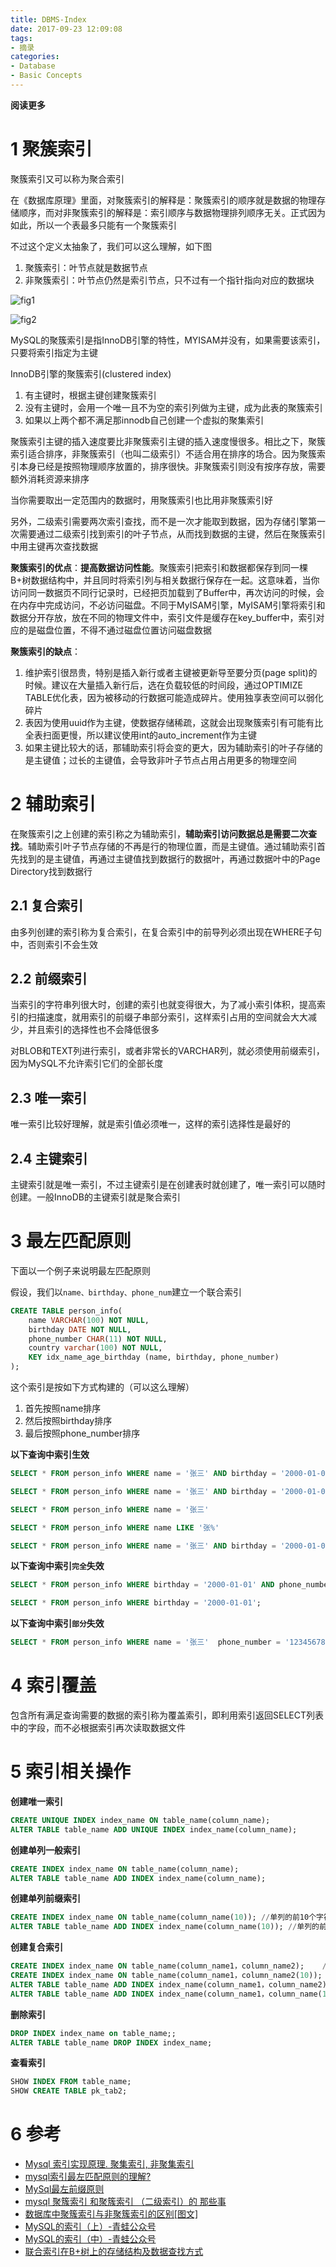 ```yaml
---
title: DBMS-Index
date: 2017-09-23 12:09:08
tags: 
- 摘录
categories: 
- Database
- Basic Concepts
---
```


**阅读更多**

<!--more-->

# 1 聚簇索引

聚簇索引又可以称为聚合索引

在《数据库原理》里面，对聚簇索引的解释是：聚簇索引的顺序就是数据的物理存储顺序，而对非聚簇索引的解释是：索引顺序与数据物理排列顺序无关。正式因为如此，所以一个表最多只能有一个聚簇索引

不过这个定义太抽象了，我们可以这么理解，如下图

1. 聚簇索引：叶节点就是数据节点
1. 非聚簇索引：叶节点仍然是索引节点，只不过有一个指针指向对应的数据块

![fig1](/images/DBMS-Index/fig1.jpg)

![fig2](/images/DBMS-Index/fig2.jpg)

MySQL的聚簇索引是指InnoDB引擎的特性，MYISAM并没有，如果需要该索引，只要将索引指定为主键

InnoDB引擎的聚簇索引(clustered index)

1. 有主键时，根据主键创建聚簇索引
1. 没有主键时，会用一个唯一且不为空的索引列做为主键，成为此表的聚簇索引
1. 如果以上两个都不满足那innodb自己创建一个虚拟的聚集索引

聚簇索引主键的插入速度要比非聚簇索引主键的插入速度慢很多。相比之下，聚簇索引适合排序，非聚簇索引（也叫二级索引）不适合用在排序的场合。因为聚簇索引本身已经是按照物理顺序放置的，排序很快。非聚簇索引则没有按序存放，需要额外消耗资源来排序

当你需要取出一定范围内的数据时，用聚簇索引也比用非聚簇索引好

另外，二级索引需要两次索引查找，而不是一次才能取到数据，因为存储引擎第一次需要通过二级索引找到索引的叶子节点，从而找到数据的主键，然后在聚簇索引中用主键再次查找数据

**聚簇索引的优点**：**提高数据访问性能**。聚簇索引把索引和数据都保存到同一棵B+树数据结构中，并且同时将索引列与相关数据行保存在一起。这意味着，当你访问同一数据页不同行记录时，已经把页加载到了Buffer中，再次访问的时候，会在内存中完成访问，不必访问磁盘。不同于MyISAM引擎，MyISAM引擎将索引和数据分开存放，放在不同的物理文件中，索引文件是缓存在key_buffer中，索引对应的是磁盘位置，不得不通过磁盘位置访问磁盘数据

**聚簇索引的缺点**：

1. 维护索引很昂贵，特别是插入新行或者主键被更新导至要分页(page split)的时候。建议在大量插入新行后，选在负载较低的时间段，通过OPTIMIZE TABLE优化表，因为被移动的行数据可能造成碎片。使用独享表空间可以弱化碎片
1. 表因为使用uuid作为主键，使数据存储稀疏，这就会出现聚簇索引有可能有比全表扫面更慢，所以建议使用int的auto_increment作为主键 
1. 如果主键比较大的话，那辅助索引将会变的更大，因为辅助索引的叶子存储的是主键值；过长的主键值，会导致非叶子节点占用占用更多的物理空间 

# 2 辅助索引

在聚簇索引之上创建的索引称之为辅助索引，**辅助索引访问数据总是需要二次查找**。辅助索引叶子节点存储的不再是行的物理位置，而是主键值。通过辅助索引首先找到的是主键值，再通过主键值找到数据行的数据叶，再通过数据叶中的Page Directory找到数据行

## 2.1 复合索引

由多列创建的索引称为复合索引，在复合索引中的前导列必须出现在WHERE子句中，否则索引不会生效

## 2.2 前缀索引

当索引的字符串列很大时，创建的索引也就变得很大，为了减小索引体积，提高索引的扫描速度，就用索引的前缀子串部分索引，这样索引占用的空间就会大大减少，并且索引的选择性也不会降低很多

对BLOB和TEXT列进行索引，或者非常长的VARCHAR列，就必须使用前缀索引，因为MySQL不允许索引它们的全部长度

## 2.3 唯一索引

唯一索引比较好理解，就是索引值必须唯一，这样的索引选择性是最好的

## 2.4 主键索引

主键索引就是唯一索引，不过主键索引是在创建表时就创建了，唯一索引可以随时创建。一般InnoDB的主键索引就是聚合索引

# 3 最左匹配原则

下面以一个例子来说明最左匹配原则

假设，我们以`name、birthday、phone_num`建立一个联合索引

```sql
CREATE TABLE person_info(
    name VARCHAR(100) NOT NULL,
    birthday DATE NOT NULL,
    phone_number CHAR(11) NOT NULL,
    country varchar(100) NOT NULL,
    KEY idx_name_age_birthday (name, birthday, phone_number)
);
```

这个索引是按如下方式构建的（可以这么理解）

1. 首先按照name排序
1. 然后按照birthday排序
1. 最后按照phone_number排序

**以下查询中索引生效**

```sql
SELECT * FROM person_info WHERE name = '张三' AND birthday = '2000-01-01' AND phone_number = '123456789';

SELECT * FROM person_info WHERE name = '张三' AND birthday = '2000-01-01';

SELECT * FROM person_info WHERE name = '张三'

SELECT * FROM person_info WHERE name LIKE '张%'

SELECT * FROM person_info WHERE name = '张三' AND birthday = '2000-01-01' AND phone_number LIKE '123%';
```

**以下查询中索引`完全`失效**

```sql
SELECT * FROM person_info WHERE birthday = '2000-01-01' AND phone_number = '123456789';

SELECT * FROM person_info WHERE birthday = '2000-01-01';
```

**以下查询中索引`部分`失效**

```sql
SELECT * FROM person_info WHERE name = '张三'  phone_number = '123456789';
```

# 4 索引覆盖

包含所有满足查询需要的数据的索引称为覆盖索引，即利用索引返回SELECT列表中的字段，而不必根据索引再次读取数据文件

# 5 索引相关操作

**创建唯一索引**

```sql
CREATE UNIQUE INDEX index_name ON table_name(column_name); 
ALTER TABLE table_name ADD UNIQUE INDEX index_name(column_name);
```

**创建单列一般索引**

```sql
CREATE INDEX index_name ON table_name(column_name);
ALTER TABLE table_name ADD INDEX index_name(column_name);
```

**创建单列前缀索引**

```sql
CREATE INDEX index_name ON table_name(column_name(10)); //单列的前10个字符创建前缀索引
ALTER TABLE table_name ADD INDEX index_name(column_name(10)); //单列的前10个字符创建前缀索引
```

**创建复合索引**

```sql
CREATE INDEX index_name ON table_name(column_name1，column_name2);    //多列的复合索引
CREATE INDEX index_name ON table_name(column_name1，column_name2(10));    //多列的包含前缀的复合索引
ALTER TABLE table_name ADD INDEX index_name(column_name1，column_name2); //多列的复合索引
ALTER TABLE table_name ADD INDEX index_name(column_name1，column_name(10)); //多列的包含前缀的复合索引
```

**删除索引**

```sql
DROP INDEX index_name on table_name;;
ALTER TABLE table_name DROP INDEX index_name;
```

**查看索引**

```sql
SHOW INDEX FROM table_name;
SHOW CREATE TABLE pk_tab2;
```

# 6 参考

* [Mysql 索引实现原理. 聚集索引, 非聚集索引](http://www.cnblogs.com/bincoding/p/5883222.html)
* [mysql索引最左匹配原则的理解?](https://www.zhihu.com/question/36996520/answer/69999435)
* [MySql最左前缀原则](http://blog.csdn.net/SkySuperWL/article/details/52583579)
* [mysql 聚簇索引 和聚簇索引 （二级索引）的 那些事](http://blog.csdn.net/bigtree_3721/article/details/51335479)
* [数据库中聚簇索引与非聚簇索引的区别[图文]](http://www.jb51.net/article/29693.htm)
* [MySQL的索引（上）-青蛙公众号](https://mp.weixin.qq.com/s/9gloKNtZrYlGsBODCckQrw)
* [MySQL的索引（中）-青蛙公众号](https://mp.weixin.qq.com/s/ktEBA03Kip4bYYkp2ktiIQ)
* [联合索引在B+树上的存储结构及数据查找方式](https://blog.csdn.net/ibigboy/article/details/104571930?depth_1-)